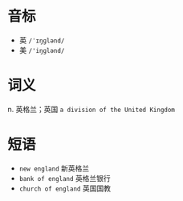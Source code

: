 # 音标

- 英 `/ˈɪŋɡlənd/`
- 美 `/'iŋɡlənd/`

# 词义

n. 英格兰；英国
`a division of the United Kingdom`

# 短语

- `new england` 新英格兰
- `bank of england` 英格兰银行
- `church of england` 英国国教

